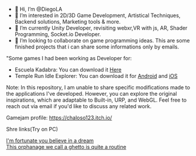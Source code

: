 - 👋 Hi, I’m @DiegoLA
- 👀 I’m interested in 2D/3D Game Development, Artistical Techniques, Backend solutions, Marketing tools & more.
- 🌱 I’m currently Unity Developer, revisiting webxr,VR with js, AR, Shader Programming, Socket.io Developer.
- 💞️ I’m looking to collaborate on game programming ideas.
This are some finished projects that i can share some informations only by emails.

"Some games I had been working as Developer for:
  - Escuela Kadabra: You can download it <a href= "https://apkfab.com/escuela-kadabra-juego-de-comprensi%C3%B3n-lectora/com.EscuelaKadabra.Imnova/download?sha1=9f7323b260548cb7754812e739e24efeeeb597f9">Here</a>
  - Temple Run Idle Explorer: You can download it for <a href="https://play.google.com/store/apps/details?id=com.imangi.trie&hl=en_US&pli=1">Android</a> and <a href="https://apps.apple.com/au/app/temple-run-idle-explorers/id1556074395" > iOS </a>
  
Note: In this repository, I am unable to share specific modifications made to the applications I've developed. However, you can explore the original inspirations, which are adaptable to Built-in, URP, and WebGL. Feel free to reach out via email if you'd like to discuss any related work.

Gamejam profile:
https://chaloso123.itch.io/

Shre links(Try on PC)

<a href= "https://vite-foliov02.vercel.app/"> I'm fortunate you believe in a dream </a></br>
<a href= "https://simplefolio-omega-gilt.vercel.app/"> This orphanage we call a ghetto is quite a routine </a>
<!---
DiegoWojak/DiegoWojak is a ✨ special ✨ repository because reasons (this file) appears on your GitHub profile.
You can click the Preview link to take a look at your changes.
--->

